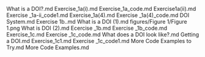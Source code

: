 What is a DOI?.md
Exercise_1a(i).md
Exercise_1a_code.md
Exercise1a(ii).md
Exercise _1a-ii_code1.md
Exercise_1a(4).md
Exercise _1a(4)_code.md
DOI System.md
Exercise 1b..md
What is a DOI (1).md
figures/Figure 1/Figure 1.png
What is DOI (2).md
Ecercise _1b.md
Exercise _1b_code.md
Exercise_1c.md
Exercise _1c_code.md
 What does a DOI look like?.md
Getting a DOI.md
Exercise_1c1.md
Exercise _1c_code1.md
More Code Examples to Try.md
More Code Examples.md
